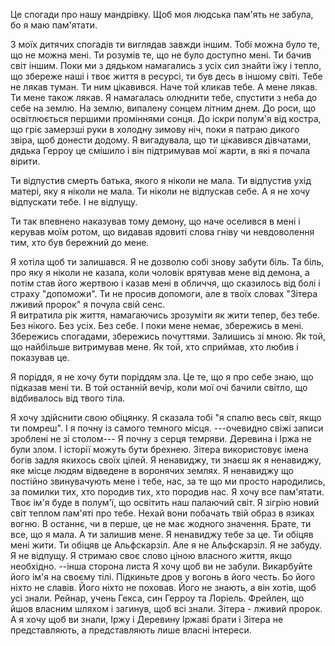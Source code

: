 
Це спогади про нашу мандрівку. Щоб моя людська пам'ять не забула, бо я маю пам'ятати.

З моїх дитячих спогадів ти виглядав завжди іншим. Тобі можна було те, що не можна мені. Ти розумів те, що не було доступно мені. Ти бачив світ іншим. Поки ми з дядьком намагались з усіх сил знайти їжу і тепло, що збереже наші і твоє життя в ресурсі,  ти був десь в іншому світі. Тебе не лякав туман. Ти ним цікавився. Наче той кликав тебе. А мене лякав. Ти мене також лякав. Я намагалась олюднити тебе, спустити з неба до себе на землю. На землю, випалену сонцем літним днем. До роси, що освітлюється першими проміннями сонця. До іскри полум'я від костра, що гріє замерзші руки в холодну зимову ніч, поки я патраю дикого звіра, щоб донести додому.
Я вигадувала, що ти цікавився дівчатами, дядька Герроу це смішило і він підтримував мої жарти, в які я почала вірити.

Ти відпустив смерть батька, якого я ніколи не мала. Ти відпустив ухід матері, яку я ніколи не мала. Ти ніколи не відпускав себе. А я не хочу відпускати тебе. І не відпущу. 

Ти так впевнено наказував тому демону, що наче оселився в мені і керував моїм ротом, що видавав ядовиті слова гніву чи невдоволення тим, хто був бережний до мене.

Я хотіла щоб ти залишався. Я не дозволю собі знову забути біль. Та біль, про яку я ніколи не казала, коли чоловік врятував мене від демона, а потім став його жертвою і казав мені в обличчя, що сказилось від болі і страху "допоможи". Ти не просив допомоги, але в твоїх словах "Зітера лживий пророк" я почула свій сенс.  
Я витратила рік життя, намагаючись зрозуміти як жити тепер, без тебе. Без нікого. Без усіх. Без себе. І поки мене немає, збережись в мені. Збережись спогадами, збережись почуттями. Залишись зі мною. Як той, що найбільше витримував мене. Як той, хто сприймав, хто любив і показував це. 

Я поріддя, я не хочу бути поріддям зла. Це те, що я про себе знаю, що підказав мені ти. В той останній вечір, коли мої очі бачили світло, що відбивалось від твого тіла.

Я хочу здійснити свою обіцянку. Я сказала тобі "я спалю весь світ, якщо ти помреш". І я почну із самого темного місця. 
---очевидно свіжі записи зроблені не зі столом---
Я почну з серця темряви. Деревина і Іржа не були злом. І історії можуть бути брехнею. Зітера використовує імена богів задля якихось своїх цілей.
Я ненавиджу, ти знаєш як я ненавиджу, яке місце людям відведене в воронячих землях. Я ненавиджу що постійно звинувачують мене і тебе, нас, за те що ми просто народились, за помилки тих, хто породив тих, хто породив нас. 
Я хочу все пам'ятати. Твоє ім'я буде в полум'ї, що освітить наш палаючий світ.  Я зігрію новий світ теплом пам'яті про тебе. Нехай вони побачать твій образ в язиках вогню. В останнє, чи в перше, це не має жодного значення. 
Брате, ти все, що я мала.
А ти залишив мене. Я ненавиджу тебе за це. Ти обіцяв мені жити. Ти обіцяв це Альфскарзіл. Але я не Альфскарзіл. Я не забуду. Я не відпущу. Я стримаю своє слово ціною власного життя, якщо необхідно.
--інша сторона листа
Я хочу щоб ви не забули. Викарбуйте його ім'я на своєму тілі. Підкиньте дров у вогонь в його честь. Бо його ніхто не славів. Його ніхто не поховав. Його не знають, а він хотів, щоб усі знали.  Рейнар, учень Гекса, син Герроу та Лоріель. Фрейлен, що йшов власним шляхом і загинув, щоб всі знали. Зітера - лживий пророк.
А я хочу щоб ви знали, Іржу і Деревину Іржаві брати і Зітера не представляють, а представляють лише власні інтереси.


